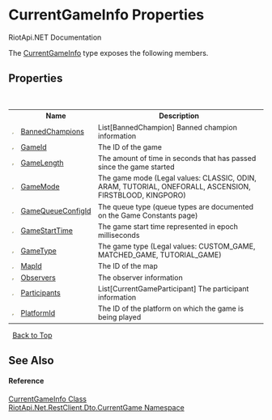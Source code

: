 # CurrentGameInfo Properties
RiotApi.NET Documentation 

The <a href="4d648d63-da25-8955-34ed-b81697d04494">CurrentGameInfo</a> type exposes the following members.


## Properties
&nbsp;<table><tr><th></th><th>Name</th><th>Description</th></tr><tr><td>![Public property](media/pubproperty.gif "Public property")</td><td><a href="83b73b45-472a-9161-1049-2dc31916c9e1">BannedChampions</a></td><td>
List[BannedChampion] Banned champion information</td></tr><tr><td>![Public property](media/pubproperty.gif "Public property")</td><td><a href="fbab09af-0a01-70e3-cd1d-c0c8259b7c65">GameId</a></td><td>
The ID of the game</td></tr><tr><td>![Public property](media/pubproperty.gif "Public property")</td><td><a href="b8885f07-d605-b176-af5d-050ae9851dc0">GameLength</a></td><td>
The amount of time in seconds that has passed since the game started</td></tr><tr><td>![Public property](media/pubproperty.gif "Public property")</td><td><a href="4fcea955-425d-4f50-8acb-cb647b5a9824">GameMode</a></td><td>
The game mode (Legal values: CLASSIC, ODIN, ARAM, TUTORIAL, ONEFORALL, ASCENSION, FIRSTBLOOD, KINGPORO)</td></tr><tr><td>![Public property](media/pubproperty.gif "Public property")</td><td><a href="44d67c0a-77ae-8fdc-ff45-7f6fc4e65c1b">GameQueueConfigId</a></td><td>
The queue type (queue types are documented on the Game Constants page)</td></tr><tr><td>![Public property](media/pubproperty.gif "Public property")</td><td><a href="e7eebb8f-5377-e3d2-2e88-047ce228de2b">GameStartTime</a></td><td>
The game start time represented in epoch milliseconds</td></tr><tr><td>![Public property](media/pubproperty.gif "Public property")</td><td><a href="72a373ff-b902-69aa-745e-c231424366d3">GameType</a></td><td>
The game type (Legal values: CUSTOM_GAME, MATCHED_GAME, TUTORIAL_GAME)</td></tr><tr><td>![Public property](media/pubproperty.gif "Public property")</td><td><a href="64678a65-0f45-530a-c86b-28d10828f83d">MapId</a></td><td>
The ID of the map</td></tr><tr><td>![Public property](media/pubproperty.gif "Public property")</td><td><a href="ea91d7bd-5fd1-0106-8b26-c36c1f770127">Observers</a></td><td>
The observer information</td></tr><tr><td>![Public property](media/pubproperty.gif "Public property")</td><td><a href="568c298c-49e7-15d3-188e-7bee85130ca5">Participants</a></td><td>
List[CurrentGameParticipant] The participant information</td></tr><tr><td>![Public property](media/pubproperty.gif "Public property")</td><td><a href="a3faccb2-043a-850c-9ae8-1763f209d570">PlatformId</a></td><td>
The ID of the platform on which the game is being played</td></tr></table>&nbsp;
<a href="#currentgameinfo-properties">Back to Top</a>

## See Also


#### Reference
<a href="4d648d63-da25-8955-34ed-b81697d04494">CurrentGameInfo Class</a><br /><a href="bbea11c0-c392-300f-a301-1bda973e0e85">RiotApi.Net.RestClient.Dto.CurrentGame Namespace</a><br />